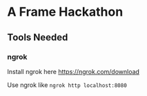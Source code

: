 # A Frame Hackathon

## Tools Needed

### ngrok

Install ngrok here https://ngrok.com/download

Use ngrok like `ngrok http localhost:8080`